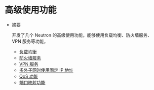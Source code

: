 # 高级使用功能

* 摘要

  开发了几个 Neutron 的高级使用功能，能够使用负载均衡、防火墙服务、VPN 服务等功能。

  * [负载均衡](load_balancer.md)
  * [防火墙服务](firewall.md)
  * [VPN 服务](vpn.md)
  * [多外子网时使用固定 IP 地址](fixedip.md)
  * [QoS 功能](qos.md)
  * [端口映射功能](port_mapping.md)
